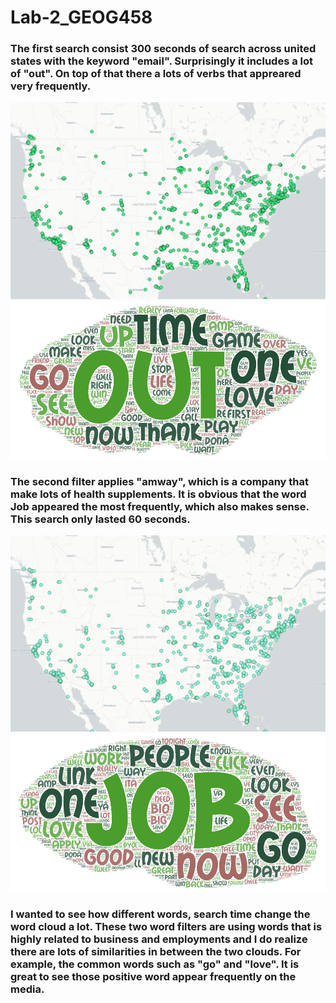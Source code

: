 # Lab-2_GEOG458

### The first search consist 300 seconds of search across united states with the keyword "email". Surprisingly it includes a lot of "out". On top of that there a lots of verbs that appreared very frequently.
![gt1](/img/geotweet_1.png)
![wa1](/img/Word-Art_1.png)
### The second filter applies "amway", which is a company that make lots of health supplements. It is obvious that the word Job appeared the most frequently, which also makes sense. This search only lasted 60 seconds.
![gt2](/img/geotweet_2.png)
![wa2](/img/Word-Art_2.png)
### I wanted to see how different words, search time change the word cloud a lot. These two word filters are using words that is highly related to business and employments and I do realize there are lots of similarities in between the two clouds. For example, the common words such as "go" and "love". It is great to see those positive word appear frequently on the media.
